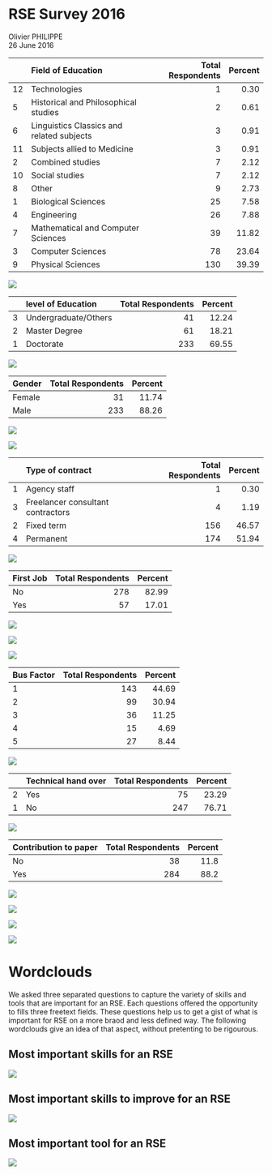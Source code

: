 # RSE Survey 2016
Olivier PHILIPPE  
26 June 2016  
















|   |Field of Education                         | Total Respondents| Percent|
|:--|:------------------------------------------|-----------------:|-------:|
|12 |Technologies                               |                 1|    0.30|
|5  |Historical and Philosophical studies       |                 2|    0.61|
|6  |Linguistics  Classics and related subjects |                 3|    0.91|
|11 |Subjects allied to Medicine                |                 3|    0.91|
|2  |Combined studies                           |                 7|    2.12|
|10 |Social studies                             |                 7|    2.12|
|8  |Other                                      |                 9|    2.73|
|1  |Biological Sciences                        |                25|    7.58|
|4  |Engineering                                |                26|    7.88|
|7  |Mathematical and Computer Sciences         |                39|   11.82|
|3  |Computer Sciences                          |                78|   23.64|
|9  |Physical Sciences                          |               130|   39.39|

![](exploratory_analysis_files/figure-html/disciplinePlot-1.png)<!-- -->





|   |level of Education   | Total Respondents| Percent|
|:--|:--------------------|-----------------:|-------:|
|3  |Undergraduate/Others |                41|   12.24|
|2  |Master Degree        |                61|   18.21|
|1  |Doctorate            |               233|   69.55|

![](exploratory_analysis_files/figure-html/educationPlot-1.png)<!-- -->




|Gender | Total Respondents| Percent|
|:------|-----------------:|-------:|
|Female |                31|   11.74|
|Male   |               233|   88.26|

![](exploratory_analysis_files/figure-html/genderPlot-1.png)<!-- -->



![](exploratory_analysis_files/figure-html/genderAllPlot-1.png)<!-- -->




|   |Type of contract                   | Total Respondents| Percent|
|:--|:----------------------------------|-----------------:|-------:|
|1  |Agency staff                       |                 1|    0.30|
|3  |Freelancer consultant  contractors |                 4|    1.19|
|2  |Fixed term                         |               156|   46.57|
|4  |Permanent                          |               174|   51.94|

![](exploratory_analysis_files/figure-html/contractPlot-1.png)<!-- -->




|First Job | Total Respondents| Percent|
|:---------|-----------------:|-------:|
|No        |               278|   82.99|
|Yes       |                57|   17.01|


![](exploratory_analysis_files/figure-html/firstJobPlot-1.png)<!-- -->




![](exploratory_analysis_files/figure-html/salaryPlot-1.png)<!-- -->



![](exploratory_analysis_files/figure-html/salaryAllPlot-1.png)<!-- -->




|Bus Factor | Total Respondents| Percent|
|:----------|-----------------:|-------:|
|1          |               143|   44.69|
|2          |                99|   30.94|
|3          |                36|   11.25|
|4          |                15|    4.69|
|5          |                27|    8.44|

![](exploratory_analysis_files/figure-html/busFactorPlot-1.png)<!-- -->




|   |Technical hand over | Total Respondents| Percent|
|:--|:-------------------|-----------------:|-------:|
|2  |Yes                 |                75|   23.29|
|1  |No                  |               247|   76.71|

![](exploratory_analysis_files/figure-html/handOverPlot-1.png)<!-- -->




|Contribution to paper | Total Respondents| Percent|
|:---------------------|-----------------:|-------:|
|No                    |                38|    11.8|
|Yes                   |               284|    88.2|

![](exploratory_analysis_files/figure-html/contribYNPlot-1.png)<!-- -->



![](exploratory_analysis_files/figure-html/contribAllPlot-1.png)<!-- -->



![](exploratory_analysis_files/figure-html/workIndicatorPlot-1.png)<!-- -->



![](exploratory_analysis_files/figure-html/careerPlot-1.png)<!-- -->

# Wordclouds

We asked three separated questions to capture the variety of skills and tools that are important for an RSE. Each questions offered the opportunity to fills three freetext fields. These questions help us to get a gist of what is important for RSE on a more braod and less defined way. 
The following wordclouds give an idea of that aspect, without pretenting to be rigourous. 


## Most important skills for an RSE



![](exploratory_analysis_files/figure-html/skillImportantPlot-1.png)<!-- -->

## Most important skills to improve for an RSE



![](exploratory_analysis_files/figure-html/skillImprovePlot-1.png)<!-- -->

## Most important tool for an RSE



![](exploratory_analysis_files/figure-html/toolPlot-1.png)<!-- -->

